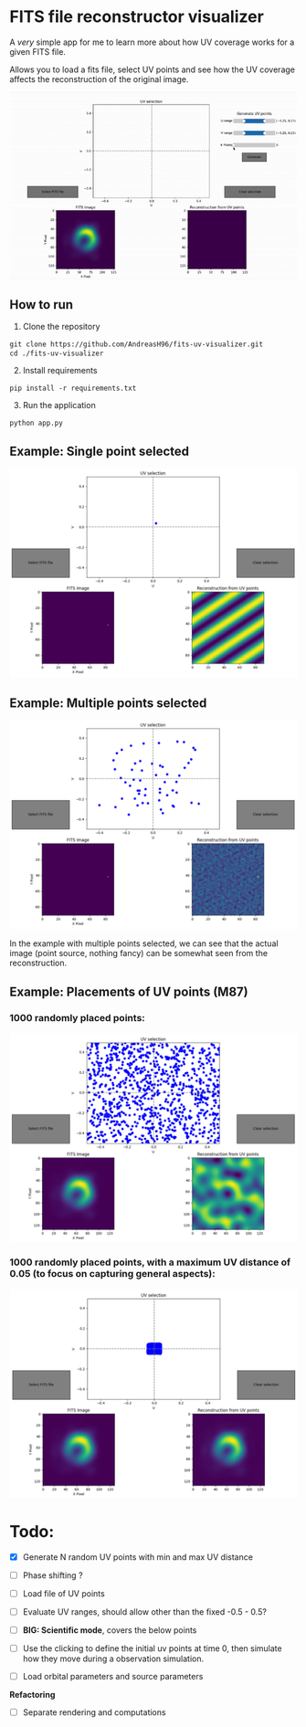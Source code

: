 # FITS file reconstructor visualizer
A *very* simple app for me to learn more about how UV coverage works for a given FITS file. 

Allows you to load a fits file, select UV points and see how the UV coverage affects the reconstruction of the original image. 


![single_img](./imgs/generate_N_points.gif)

## How to run
1. Clone the repository 
~~~~
git clone https://github.com/AndreasH96/fits-uv-visualizer.git 
cd ./fits-uv-visualizer
~~~~
2. Install requirements
~~~~
pip install -r requirements.txt
~~~~

3. Run the application
~~~~
python app.py
~~~~

## Example: Single point selected
![single_img](./imgs/single_point_selected.png)

## Example: Multiple points selected
![multipe_img](./imgs/multiple_points_selected.png)

In the example with multiple points selected, we can see that the actual image (point source, nothing fancy) can be somewhat seen from the reconstruction.


## Example: Placements of UV points (M87)
### 1000 randomly placed points:

![m87_rand_spread](./imgs/m87_spread_out.png)

### 1000 randomly placed points, with a maximum UV distance of 0.05 (to focus on capturing general aspects):

![m87_rand_centered](./imgs/m87_centered.png)

# Todo:
- [x] Generate N random UV points with min and max UV distance
- [ ] Phase shifting ?
- [ ] Load file of UV points
- [ ] Evaluate UV ranges, should allow other than the fixed -0.5 - 0.5?

- [ ] **BIG: Scientific mode**, covers the below points
- [ ] Use the clicking to define the initial uv points at time 0, then simulate how they move during a observation simulation. 
- [ ] Load orbital parameters and source parameters


**Refactoring**
- [ ] Separate rendering and computations